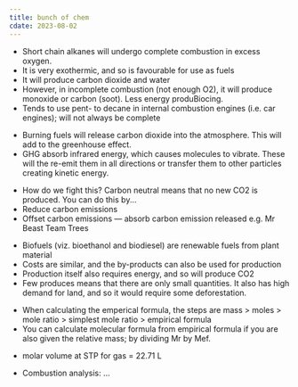 ```yaml
---
title: bunch of chem
cdate: 2023-08-02
---
```


- Short chain alkanes will undergo complete combustion in excess oxygen.
- It is very exothermic, and so is favourable for use as fuels
- It will produce carbon dioxide and water
- However, in incomplete combustion (not enough O2), it will produce monoxide or carbon (soot). Less energy produBiocing.
- Tends to use pent- to decane in internal combustion engines (i.e. car engines); will not always be complete
+ Burning fuels will release carbon dioxide into the atmosphere. This will add to the greenhouse effect.
+ GHG absorb infrared energy, which causes molecules to vibrate. These will the re-emit them in all directions or transfer them to other particles creating kinetic energy.
- How do we fight this? Carbon neutral means that no new CO2 is produced. You can do this by...
- Reduce carbon emissions
- Offset carbon emissions — absorb carbon emission released e.g. Mr Beast Team Trees
+ Biofuels (viz. bioethanol and biodiesel) are renewable fuels from plant material
+ Costs are similar, and the by-products can also be used for production
+ Production itself also requires energy, and so will produce CO2
+ Few produces means that there are only small quantities. It also has high demand for land, and so it would require some deforestation.
- When calculating the emperical formula, the steps are mass > moles > mole ratio > simplest mole ratio > empirical formula
- You can calculate molecular formula from empirical formula if you are also given the relative mass; by dividing Mr by Mef.
+ molar volume at STP for gas = 22.71 L
- Combustion analysis: ...